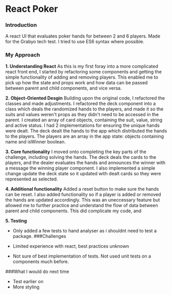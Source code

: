 # React Poker

### Introduction
A react UI that evaluates poker hands for between 2 and 6 players. Made for the Grabyo tech test.
I tried to use ES6 syntax where possible.

### My Approach

**1. Understanding React**
As this is my first foray into a more complicated react front end, I started by refactoring some components and getting the simple functionality of adding and removing players. This enabled me to pick up how the state and props work and how data can be passed between parent and child components, and vice versa.

**2. Object-Oriented Desgin**
Building upon the original code, I refactored the classes and made adjustments. I refactored the deck component into a class which deals the randomized hands to the players, and made it so the suits and values weren't props as they didn't need to be accessed in the parent. I created an array of card objects, containing the suit, value, string and active status. I had 2 implementations for ensuring the unique hands were dealt. The deck dealt the hands to the app which distributed the hands to the players. The players are an array in the app state: objects containing name and isWinner boolean.

**3. Core functionality**
I moved onto completing the key parts of the challenge, including solving the hands. The deck deals the cards to the players, and the dealer evaluates the hands and announces the winner with a message the winning player component. I also implemented a simple change update the deck state so it updated with dealt cards so they were represented as selected.

**4. Additional functionality**
Added a reset button to make sure the hands can be reset. I also added functionality so if a player is added or removed the hands are updated accordingly. This was an uneccessary feature but allowed me to further practice and understand the flow of data between parent and child components. This did complicate my code, and

**5. Testing**
- Only added  a few tests to hand analyser as i shouldnt need to test a package.
###Challenges

- Limited experience with react, best practices unknown
- Not sure of best implementation of tests. Not used unit tests on a components much before.

###What I would do next time
- Test earlier on
- More styling
